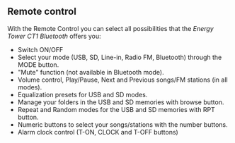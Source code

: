 ## Remote control

With the Remote Control you can select all possibilities that the *Energy Tower CT1 Bluetooth* offers you:

*	Switch ON/OFF
*	Select your mode (USB, SD, Line-in, Radio FM, Bluetooth) through the MODE button.
*	"Mute" function (not available in Bluetooth mode).
*	Volume control, Play/Pause, Next and Previous songs/FM stations (in all modes).
*	Equalization presets for USB and SD modes.
*	Manage your folders in the USB and SD memories with browse button.
*	Repeat and Random modes for the USB and SD memories with RPT button.
*	Numeric buttons to select your songs/stations with the number buttons.
*	Alarm clock control (T-ON, CLOCK and T-OFF buttons)

